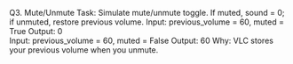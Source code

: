 Q3. Mute/Unmute
Task: Simulate mute/unmute toggle.
If muted, sound = 0; if unmuted, restore previous volume.
Input:
previous_volume = 60, muted = True
Output: 0  
Input:
previous_volume = 60, muted = False
Output: 60
Why: VLC stores your previous volume when you unmute.